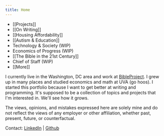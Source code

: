 ```yaml
---
title: Home
---
```


- [[Projects]]
- [[On Writing]] 
- [[Housing Affordability]]
- [[Autism & Education]]
- Technology & Society (WIP)
- Economics of Progress (WIP)
- [[The Bible in the 21st Century]]
- Chief of Staff (WIP)
- [[More]]

I currently live in the Washington, DC area and work at [BibleProject](http://127.0.0.1:5500/www.bibleproject.com). I grew up in many places and studied economics and math at UVA (go hoos). I started this portfolio because I want to get better at writing and programming. It's supposed to be a collection of topics and projects that I'm interested in. We'll see how it grows.

The views, opinions, and mistakes expressed here are solely mine and do not reflect the views of any employer or other affiliation, whether past, present, future, or counterfactual.

Contact: [LinkedIn](https://www.linkedin.com/in/ben-thomas-67059910a) | [Github](https://github.com/ben-d-t)